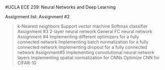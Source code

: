 #UCLA ECE 239: Neural Networks and Deep Learning

Assignment list:
Assignment #2
>k-Nearest neighbors
>Support vector machine
>Softmax classifier
Assignment #3
2-layer neural network
General FC neural network
Assignment #4
Implementing different optimizers for a fully connected network
Implementing batch normalization for a fully connected network
Implementing dropout for a fully connected network
Assignment#5
Implementing convolutional neural network layers
Implementing spatial normalization for CNNs
Optimize CNN for CIFAR-10
